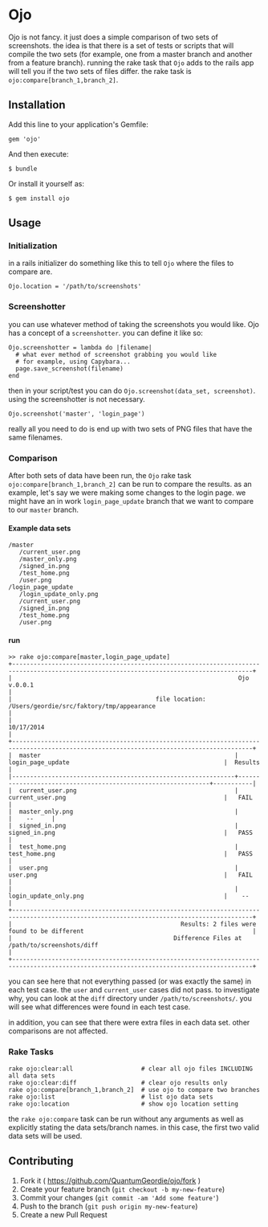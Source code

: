 # Ojo

Ojo is not fancy. it just does a simple comparison of two sets of screenshots. the idea is that there is a set of tests or scripts that will compile the two sets (for example, one from a master branch and another from a feature branch). running the rake task that `Ojo` adds to the rails app will tell you if the two sets of files differ. the rake task is `ojo:compare[branch_1,branch_2]`.

## Installation

Add this line to your application's Gemfile:

    gem 'ojo'

And then execute:

    $ bundle

Or install it yourself as:

    $ gem install ojo

## Usage

### Initialization

in a rails initializer do something like this to tell `Ojo` where the files to compare are.

`Ojo.location = '/path/to/screenshots'`

### Screenshotter

you can use whatever method of taking the screenshots you would like. Ojo has a concept of a `screenshotter`. you can define it like so:

    Ojo.screenshotter = lambda do |filename|
      # what ever method of screenshot grabbing you would like
      # for example, using Capybara...
      page.save_screenshot(filename)
    end

then in your script/test you can do `Ojo.screenshot(data_set, screenshot)`. using the screenshotter is not necessary.

    Ojo.screenshot('master', 'login_page')

 really all you need to do is end up with two sets of PNG files that have the same filenames.

### Comparison

After both sets of data have been run, the `Ojo` rake task `ojo:compare[branch_1,branch_2]` can be run to compare the results. as an example, let's say we were making some changes to the login page. we might have an in work `login_page_update` branch that we want to compare to our `master` branch.

#### Example data sets

    /master
       /current_user.png
       /master_only.png
       /signed_in.png
       /test_home.png
       /user.png
    /login_page_update
       /login_update_only.png
       /current_user.png
       /signed_in.png
       /test_home.png
       /user.png

#### run

    >> rake ojo:compare[master,login_page_update]
    +-----------------------------------------------------------------------------------------------------------------------------------------+
    |                                                               Ojo v.0.0.1                                                               |
    |                                        file location: /Users/geordie/src/faktory/tmp/appearance                                         |
    |                                                               10/17/2014                                                                |
    +-----------------------------------------------------------------------------------------------------------------------------------------+
    |  master                                                      |  login_page_update                                           |  Results  |
    |--------------------------------------------------------------+--------------------------------------------------------------+-----------|
    |  current_user.png                                            |  current_user.png                                            |   FAIL    |
    |  master_only.png                                             |                                                              |    --     |
    |  signed_in.png                                               |  signed_in.png                                               |   PASS    |
    |  test_home.png                                               |  test_home.png                                               |   PASS    |
    |  user.png                                                    |  user.png                                                    |   FAIL    |
    |                                                              |  login_update_only.png                                       |    --     |
    +-----------------------------------------------------------------------------------------------------------------------------------------+
    |                                               Results: 2 files were found to be different                                               |
    |                                             Difference Files at /path/to/screenshots/diff                                               |
    +-----------------------------------------------------------------------------------------------------------------------------------------+

you can see here that not everything passed (or was exactly the same) in each test case. the `user` and `current_user` cases did not pass. to investigate why, you can look at the `diff` directory under `/path/to/screenshots/`. you will see what differences were found in each test case.

in addition, you can see that there were extra files in each data set. other comparisons are not affected.

### Rake Tasks

    rake ojo:clear:all                   # clear all ojo files INCLUDING all data sets
    rake ojo:clear:diff                  # clear ojo results only
    rake ojo:compare[branch_1,branch_2]  # use ojo to compare two branches
    rake ojo:list                        # list ojo data sets
    rake ojo:location                    # show ojo location setting

the `rake ojo:compare` task can be run without any arguments as well as explicitly stating the data sets/branch names. in this case, the first two valid data sets will be used.

## Contributing

1. Fork it ( https://github.com/QuantumGeordie/ojo/fork )
2. Create your feature branch (`git checkout -b my-new-feature`)
3. Commit your changes (`git commit -am 'Add some feature'`)
4. Push to the branch (`git push origin my-new-feature`)
5. Create a new Pull Request
